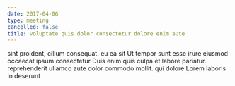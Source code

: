 ```yaml
---
date: 2017-04-06
type: meeting
cancelled: false
title: voluptate quis dolor consectetur dolore enim aute
---
```

sint proident, cillum consequat. eu ea sit Ut tempor sunt esse irure eiusmod occaecat ipsum consectetur Duis enim quis culpa et labore pariatur. reprehenderit ullamco aute dolor commodo mollit. qui dolore Lorem laboris in deserunt
